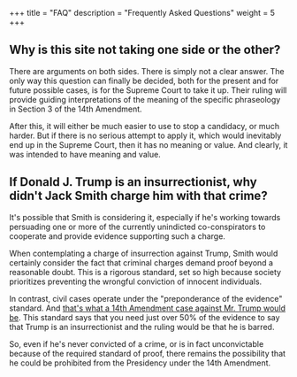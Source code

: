 +++
title = "FAQ"
description = "Frequently Asked Questions"
weight = 5
+++

## Why is this site not taking one side or the other?
There are arguments on both sides. There is simply not a clear answer. The only way this question can finally be decided, both for the present and for future possible cases, is for the Supreme Court to take it up. Their ruling will provide
guiding interpretations of the meaning of the specific phraseology in Section 3 of the 14th Amendment. 

After this, it will either be much easier to use to stop a candidacy, or much harder. But if there is no
serious attempt to apply it, which would inevitably end up in the Supreme Court, then it has no meaning
or value. And clearly, it was intended to have meaning and value.

## If Donald J. Trump is an insurrectionist, why didn't Jack Smith charge him with that crime?
It's possible that Smith is considering it, especially if he's working towards persuading one or more of the currently unindicted co-conspirators to cooperate and provide evidence supporting such a charge.

When contemplating a charge of insurrection against Trump, Smith would certainly consider the fact that criminal charges demand proof beyond a reasonable doubt. This is a rigorous standard, set so high because society prioritizes preventing the wrongful conviction of innocent individuals.

In contrast, civil cases operate under the "preponderance of the evidence" standard. And [that's what a 14th Amendment case against Mr. Trump would be](https://thinkbigpicture.substack.com/p/trump-president-14th-amendment-disqualify). This standard says that you need just over 50% of the evidence to say that Trump is an insurrectionist and the ruling would be that he is barred.

So, even if he's never convicted of a crime, or is in fact unconvictable because of the required standard of proof, there remains the possibility that he could be prohibited from the Presidency under the 14th Amendment.









